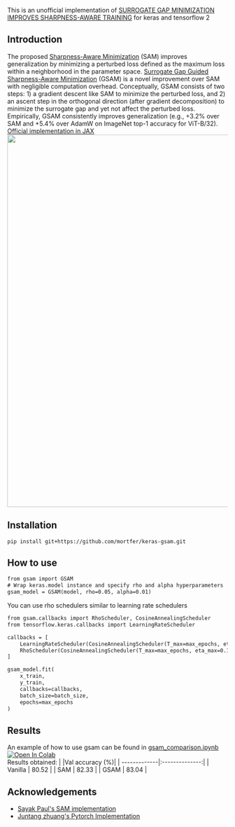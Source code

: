 This is an unofficial implementation of [SURROGATE GAP MINIMIZATION IMPROVES SHARPNESS-AWARE TRAINING](https://openreview.net/pdf?id=edONMAnhLu-)
for keras and tensorflow 2

## Introduction
The proposed [Sharpness-Aware Minimization](https://arxiv.org/abs/2010.01412) (SAM) improves generalization by minimizing a perturbed loss defined as the maximum loss within a neighborhood in the parameter space. [Surrogate Gap Guided Sharpness-Aware Minimization](https://arxiv.org/pdf/2203.08065.pdf) (GSAM) is a novel improvement over SAM with negligible computation overhead. Conceptually, GSAM consists of two steps: 1) a gradient descent like SAM to minimize the perturbed loss, and 2) an ascent step in the orthogonal direction (after gradient decomposition) to minimize the surrogate gap and yet not affect the perturbed loss. Empirically, GSAM consistently improves generalization (e.g., +3.2% over SAM
and +5.4% over AdamW on ImageNet top-1 accuracy for ViT-B/32). [Official implementation in JAX](https://github.com/google-research/big_vision/blob/main/big_vision/trainers/proj/gsam/gsam.py)
<img src="https://github.com/mortfer/keras-gsam/blob/master/gsam_algo.png" width="850"/>

## Installation
`pip install git+https://github.com/mortfer/keras-gsam.git`
## How to use
```diff
from gsam import GSAM
# Wrap keras.model instance and specify rho and alpha hyperparameters
gsam_model = GSAM(model, rho=0.05, alpha=0.01)
```
You can use rho schedulers similar to learning rate schedulers 
```diff
from gsam.callbacks import RhoScheduler, CosineAnnealingScheduler
from tensorflow.keras.callbacks import LearningRateScheduler

callbacks = [
    LearningRateScheduler(CosineAnnealingScheduler(T_max=max_epochs, eta_max=1e-3, eta_min=0), verbose=1), 
    RhoScheduler(CosineAnnealingScheduler(T_max=max_epochs, eta_max=0.1, eta_min=0.01), verbose=1), 
]

gsam_model.fit(
    x_train, 
    y_train,
    callbacks=callbacks,
    batch_size=batch_size, 
    epochs=max_epochs
)
```
## Results
An example of how to use gsam can be found in [gsam_comparison.ipynb](https://github.com/mortfer/keras-gsam/blob/master/examples/gsam_comparison.ipynb) [![Open In Colab](https://colab.research.google.com/assets/colab-badge.svg)](https://colab.research.google.com/github/mortfer/keras-gsam/blob/master/examples/gsam_comparison.ipynb) <br> 
Results obtained:
|              |Val accuracy (%)|
| -------------|:--------------:|
| Vanilla      | 80.52          |
| SAM          | 82.33          |
| GSAM         | 83.04          |
## Acknowledgements
* [Sayak Paul's SAM implementation](https://github.com/sayakpaul/Sharpness-Aware-Minimization-TensorFlow/tree/main)
* [Juntang zhuang's Pytorch Implementation](https://github.com/juntang-zhuang/GSAM)
